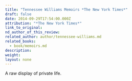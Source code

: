 ```yaml
---
title: "Tennessee Williams Memoirs *The New York Times*"
draft: false
date: 2014-09-29T17:54:00.000Z
attribution: "*The New York Times*"
link_to_original:
nd_author_of_this_review:
related_author: author/tennessee-williams.md
related_books:
  - book/memoirs.md
description:
weight:
layout: none
---
```

A raw display of private life.

